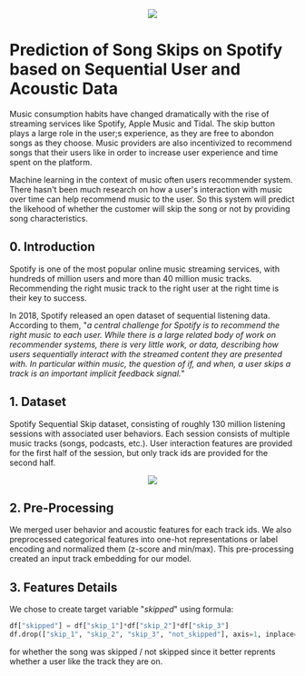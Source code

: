 <p align="center">
  <img src="https://storage.googleapis.com/pr-newsroom-wp/1/2018/11/Spotify_Logo_CMYK_Green.png">
</p>

# Prediction of Song Skips on Spotify based on Sequential User and Acoustic Data

Music consumption habits have changed dramatically with the rise of streaming services like Spotify, Apple Music and Tidal. The skip button plays a large role in the user;s experience, as they are free to abondon songs as they choose. Music providers are also incentivized to recommend songs that their users like in order to increase user experience and time spent on the platform.

Machine learning in the context of music often users recommender system. There hasn't been much research on how a user's interaction with music over time can help recommend music to the user. So this system will predict the likehood of whether the customer will skip the song or not by providing song characteristics.

## 0. Introduction
Spotify is one of the most popular online music streaming services, with hundreds of million users and more than 40 million music tracks. Recommending the right music track to the right user at the right time is their key to success.

In 2018, Spotify released an open dataset of sequential listening data. According to them, "_a central challenge for Spotify is to recommend the right music to each user. While there is a large related body of work on recommender systems, there is very little work, or data, describing how users sequentially interact with the streamed content they are presented with. In particular within music, the question of if, and when, a user skips a track is an important implicit feedback signal._"

## 1. Dataset
Spotify Sequential Skip dataset, consisting of roughly 130 million listening sessions with associated user behaviors. Each session consists of multiple music tracks (songs, podcasts, etc.). User interaction features are provided for the first half of the session, but only track ids are provided for the second half.

<p align="center">
  <img src="https://drive.google.com/file/d/1nw_HEb13ZRiKjkRzjPUqiGK_JIdrHN7D/view?usp=sharing">
</p>


## 2. Pre-Processing
We merged user behavior and acoustic features for each track ids. We also preprocessed categorical features into one-hot representations or label encoding and normalized them (z-score and min/max). This pre-processing created an input track embedding for our model.

## 3. Features Details
We chose to create target variable "_skipped_" using formula:

```python
df["skipped"] = df["skip_1"]*df["skip_2"]*df["skip_3"]
df.drop(["skip_1", "skip_2", "skip_3", "not_skipped"], axis=1, inplace=True)
```
for whether the song was skipped / not skipped since it better reprents whether a user like the track they are on.








